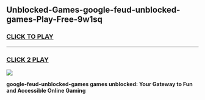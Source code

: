 
## Unblocked-Games-google-feud-unblocked-games-Play-Free-9w1sq
<h3>
<a href="https://premium76.site?title=google-feud-unblocked-games&ref=21A">CLICK TO PLAY</a></h3>
<hr>

<h3>
<a href="https://premium76.site?title=google-feud-unblocked-games&ref=21A">CLICK 2 PLAY</a>
  
</h3>

<a href="https://premium76.site?title=google-feud-unblocked-games&ref=21A"><img src="https://clearcache.store/games.png"></a>


**google-feud-unblocked-games games unblocked: Your Gateway to Fun and Accessible Online Gaming**
